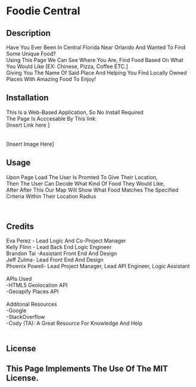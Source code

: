 # Foodie Central
## Description
Have You Ever Been In Central Florida Near Orlando And Wanted To Find Some Unique Food? <br />
Using This Page We Can See Where You Are, Find Food Based On What You Would Like [EX: Chinese, Pizza, Coffee ETC.] <br />
Giving You The Name Of Said Place And Helping You Find Locally Owned Places With Amazing Food To Enjoy!

## Installation
This Is a Web-Based Application, So No Install Required
<br />
The Page Is Acccesable By This link:
<br /> 
[Insert Link here ]
<br />
<br />
<br />
[Insert Image  Here]

## Usage
Upon Page Load The User Is Promted To Give Their Location, 
<br />
Then The User Can Decide What Kind Of Food They Would Like, 
<br />
After After This Our Map Will Show What Food Matches The Specified Criteria Within Their Location Radius

<br />

## Credits
Eva Perez - Lead Logic And Co-Project Manager
<br />
Kelly Flinn - Lead Back End Logic Engineer
<br />
Brandon Tai -Assistant Front End And Design
<br />
Jeff Zulma- Lead Front End And Design
<br />
Phoenix Powell- Lead Project Manager, Lead API Engineer, Logic Assistant
<br />
<br />
APIs Used 
<br />
-HTML5 Geolocation API
    <br />
-Geoapify Places API
<br />
<br />
Additonal Resources 
<br />
-Google
<br />
-StackOverflow
<br />
-Cody (TA): A Great Resource For Knowledge And Help 
<br />
<br />

## License
This Page Implements The Use Of The MIT License. 
---